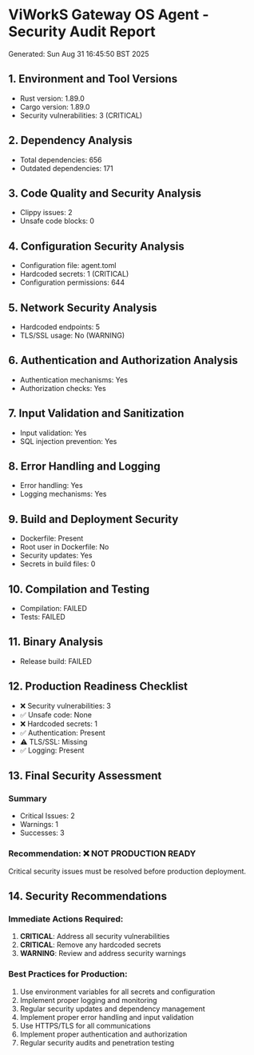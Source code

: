 # ViWorkS Gateway OS Agent - Security Audit Report
Generated: Sun Aug 31 16:45:50 BST 2025

## 1. Environment and Tool Versions
- Rust version: 1.89.0
- Cargo version: 1.89.0
- Security vulnerabilities: 3 (CRITICAL)

## 2. Dependency Analysis
- Total dependencies:      656
- Outdated dependencies: 171

## 3. Code Quality and Security Analysis
- Clippy issues: 2
- Unsafe code blocks: 0

## 4. Configuration Security Analysis
- Configuration file: agent.toml
- Hardcoded secrets:        1 (CRITICAL)
- Configuration permissions: 644

## 5. Network Security Analysis
- Hardcoded endpoints:        5
- TLS/SSL usage: No (WARNING)

## 6. Authentication and Authorization Analysis
- Authentication mechanisms: Yes
- Authorization checks: Yes

## 7. Input Validation and Sanitization
- Input validation: Yes
- SQL injection prevention: Yes

## 8. Error Handling and Logging
- Error handling: Yes
- Logging mechanisms: Yes

## 9. Build and Deployment Security
- Dockerfile: Present
- Root user in Dockerfile: No
- Security updates: Yes
- Secrets in build files: 0

## 10. Compilation and Testing
- Compilation: FAILED
- Tests: FAILED

## 11. Binary Analysis
- Release build: FAILED

## 12. Production Readiness Checklist
- ❌ Security vulnerabilities: 3
- ✅ Unsafe code: None
- ❌ Hardcoded secrets:        1
- ✅ Authentication: Present
- ⚠️  TLS/SSL: Missing
- ✅ Logging: Present

## 13. Final Security Assessment
### Summary
- Critical Issues: 2
- Warnings: 1
- Successes: 3

### Recommendation: ❌ NOT PRODUCTION READY
Critical security issues must be resolved before production deployment.

## 14. Security Recommendations
### Immediate Actions Required:
1. **CRITICAL**: Address all security vulnerabilities
2. **CRITICAL**: Remove any hardcoded secrets
3. **WARNING**: Review and address security warnings

### Best Practices for Production:
1. Use environment variables for all secrets and configuration
2. Implement proper logging and monitoring
3. Regular security updates and dependency management
4. Implement proper error handling and input validation
5. Use HTTPS/TLS for all communications
6. Implement proper authentication and authorization
7. Regular security audits and penetration testing
